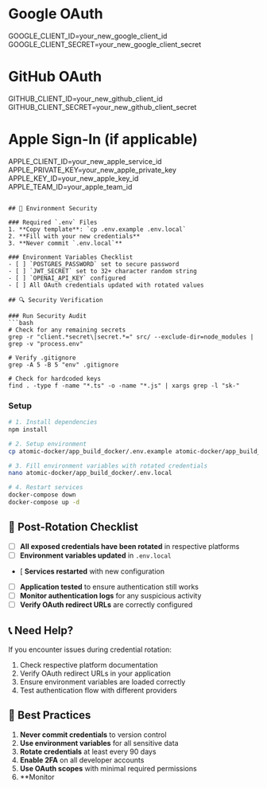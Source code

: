 # Google OAuth
GOOGLE_CLIENT_ID=your_new_google_client_id
GOOGLE_CLIENT_SECRET=your_new_google_client_secret

# GitHub OAuth
GITHUB_CLIENT_ID=your_new_github_client_id
GITHUB_CLIENT_SECRET=your_new_github_client_secret

# Apple Sign-In (if applicable)
APPLE_CLIENT_ID=your_new_apple_service_id
APPLE_PRIVATE_KEY=your_new_apple_private_key
APPLE_KEY_ID=your_new_apple_key_id
APPLE_TEAM_ID=your_apple_team_id
```

## 💾 Environment Security

### Required `.env` Files
1. **Copy template**: `cp .env.example .env.local`
2. **Fill with your new credentials**
3. **Never commit `.env.local`**

### Environment Variables Checklist
- [ ] `POSTGRES_PASSWORD` set to secure password
- [ ] `JWT_SECRET` set to 32+ character random string
- [ ] `OPENAI_API_KEY` configured
- [ ] All OAuth credentials updated with rotated values

## 🔍 Security Verification

### Run Security Audit
```bash
# Check for any remaining secrets
grep -r "client.*secret\|secret.*=" src/ --exclude-dir=node_modules | grep -v "process.env"

# Verify .gitignore
grep -A 5 -B 5 "env" .gitignore

# Check for hardcoded keys
find . -type f -name "*.ts" -o -name "*.js" | xargs grep -l "sk-"
```

### Setup
```bash
# 1. Install dependencies
npm install

# 2. Setup environment
cp atomic-docker/app_build_docker/.env.example atomic-docker/app_build_docker/.env.local

# 3. Fill environment variables with rotated credentials
nano atomic-docker/app_build_docker/.env.local

# 4. Restart services
docker-compose down
docker-compose up -d
```

## 🚨 Post-Rotation Checklist

- [ ] **All exposed credentials have been rotated** in respective platforms
- [ ] **Environment variables updated** in `.env.local`
- [ **Services restarted** with new configuration
- [ ] **Application tested** to ensure authentication still works
- [ ] **Monitor authentication logs** for any suspicious activity
- [ ] **Verify OAuth redirect URLs** are correctly configured

## 📞 Need Help?

If you encounter issues during credential rotation:
1. Check respective platform documentation
2. Verify OAuth redirect URLs in your application
3. Ensure environment variables are loaded correctly
4. Test authentication flow with different providers

## 🔐 Best Practices

1. **Never commit credentials** to version control
2. **Use environment variables** for all sensitive data
3. **Rotate credentials** at least every 90 days
4. **Enable 2FA** on all developer accounts
5. **Use OAuth scopes** with minimal required permissions
6. **Monitor